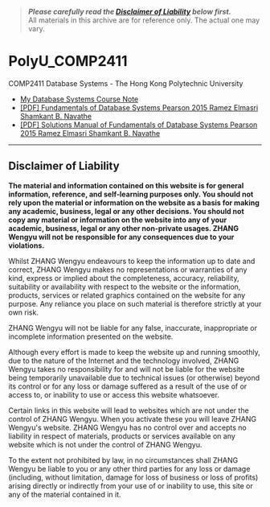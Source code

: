 > ***Please carefully read the [Disclaimer of Liability](#disclaimer-of-liability) below first.***  
> All materials in this archive are for reference only. The actual one may vary.

# PolyU_COMP2411
COMP2411 Database Systems - The Hong Kong Polytechnic University 
- [My Database Systems Course Note](https://ultrafish.cn/2022/12/13/database-systems-course-note/)  
- [[PDF] Fundamentals of Database Systems Pearson 2015 Ramez Elmasri Shamkant B. Navathe](https://github.com/zhangwengyu999/PolyU_COMP_Archive/blob/main/COMP2411/Book_%26_Answer/Fundamentals-of-Database-Systems-Pearson-2015-Ramez-Elmasri-Shamkant-B.-Navathe.pdf) 
- [[PDF] Solutions Manual of Fundamentals of Database Systems Pearson 2015 Ramez Elmasri Shamkant B. Navathe](https://github.com/zhangwengyu999/PolyU_COMP_Archive/blob/main/COMP2411/Book_%26_Answer/Solutions_Manual_Fundamentals_of_Database_Systems_7th_EditionInstructor.pdf) 

---

## Disclaimer of Liability

**The material and information contained on this website is for general information, reference, and self-learning purposes only. You should not rely upon the material or information on the website as a basis for making any academic, business, legal or any other decisions. You should not copy any material or information on the website into any of your academic, business, legal or any other non-private usages. ZHANG Wengyu will not be responsible for any consequences due to your violations.**


Whilst ZHANG Wengyu endeavours to keep the information up to date and correct, ZHANG Wengyu makes no representations or warranties of any kind, express or implied about the completeness, accuracy, reliability, suitability or availability with respect to the website or the information, products, services or related graphics contained on the website for any purpose. Any reliance you place on such material is therefore strictly at your own risk.


ZHANG Wengyu will not be liable for any false, inaccurate, inappropriate or incomplete information presented on the website.


Although every effort is made to keep the website up and running smoothly, due to the nature of the Internet and the technology involved, ZHANG Wengyu takes no responsibility for and will not be liable for the website being temporarily unavailable due to technical issues (or otherwise) beyond its control or for any loss or damage suffered as a result of the use of or access to, or inability to use or access this website whatsoever.


Certain links in this website will lead to websites which are not under the control of ZHANG Wengyu. When you activate these you will leave ZHANG Wengyu's  website. ZHANG Wengyu has no control over and accepts no liability in respect of materials, products or services available on any website which is not under the control of ZHANG Wengyu.


To the extent not prohibited by law, in no circumstances shall ZHANG Wengyu be liable to you or any other third parties for any loss or damage (including, without limitation, damage for loss of business or loss of profits) arising directly or indirectly from your use of or inability to use, this site or any of the material contained in it.
